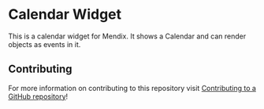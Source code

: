 # Calendar Widget

This is a calendar widget for Mendix. It shows a Calendar and can render objects as events in it.

## Contributing

For more information on contributing to this repository visit [Contributing to a GitHub repository](https://world.mendix.com/display/howto50/Contributing+to+a+GitHub+repository)!